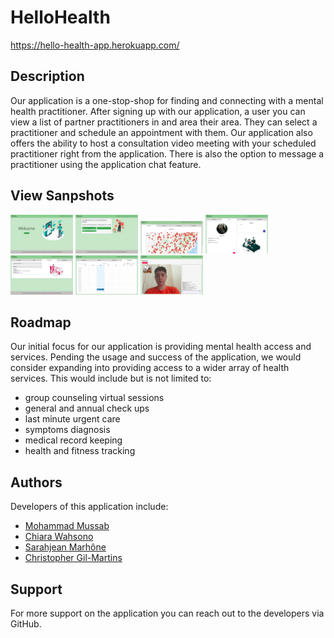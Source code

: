# HelloHealth

https://hello-health-app.herokuapp.com/

## Description

Our application is a one-stop-shop for finding and connecting with a mental health practitioner. After signing up with our application, a user you can view a list of partner practitioners in and area their area. They can select a practitioner and schedule an appointment with them. Our application also offers the ability to host a consultation video meeting with your scheduled practitioner right from the application. There is also the option to message a practitioner using the application chat feature.

## View Sanpshots

<img src="images/screenshots/welcome-Screen.png" width="100">
<img src="images/screenshots/logged_in.png" width="100">
<img src="images/screenshots/map_of_docs.png" width="100">
<img src="images/screenshots/Sally_Profile.png" width="100">
<img src="images/screenshots/meds.png" width="100">
<img src="images/screenshots/appointments.png" width="100">
<img src="images/screenshots/doc_patient_video.png" width="100">

## Roadmap

Our initial focus for our application is providing mental health access and services. Pending the usage and success of the application, we would consider expanding into providing access to a wider array of health services. This would include but is not limited to:

- group counseling virtual sessions
- general and annual check ups
- last minute urgent care
- symptoms diagnosis
- medical record keeping
- health and fitness tracking

## Authors

Developers of this application include:

- [Mohammad Mussab](https://github.com/Mmussab)
- [Chiara Wahsono](https://github.com/chiarawahsono)
- [Sarahjean Marhône](https://github.com/sjmarhone)
- [Christopher Gil-Martins](https://github.com/chris-gil-martins)

## Support

For more support on the application you can reach out to the developers via GitHub.
